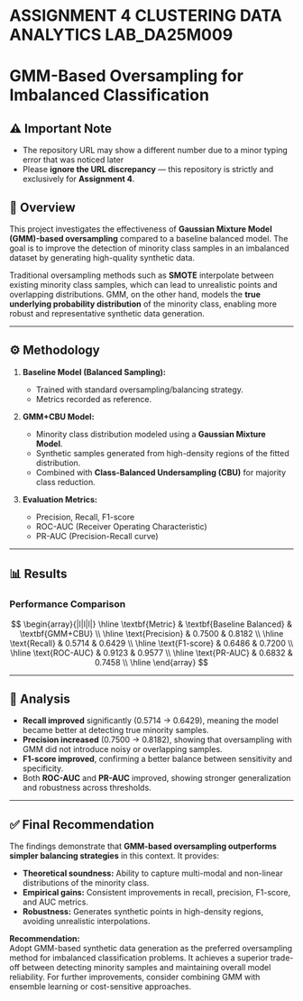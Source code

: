 
# ASSIGNMENT 4 CLUSTERING DATA ANALYTICS LAB_DA25M009
# GMM-Based Oversampling for Imbalanced Classification

## ⚠️ Important Note
- The repository URL may show a different number due to a minor typing error that was noticed later
- Please **ignore the URL discrepancy** — this repository is strictly and exclusively for **Assignment 4**. 

## 📌 Overview
This project investigates the effectiveness of **Gaussian Mixture Model (GMM)-based oversampling** compared to a baseline balanced model. The goal is to improve the detection of minority class samples in an imbalanced dataset by generating high-quality synthetic data.

Traditional oversampling methods such as **SMOTE** interpolate between existing minority class samples, which can lead to unrealistic points and overlapping distributions. GMM, on the other hand, models the **true underlying probability distribution** of the minority class, enabling more robust and representative synthetic data generation.

---

## ⚙️ Methodology
1. **Baseline Model (Balanced Sampling):**  
   - Trained with standard oversampling/balancing strategy.
   - Metrics recorded as reference.

2. **GMM+CBU Model:**  
   - Minority class distribution modeled using a **Gaussian Mixture Model**.  
   - Synthetic samples generated from high-density regions of the fitted distribution.  
   - Combined with **Class-Balanced Undersampling (CBU)** for majority class reduction.  

3. **Evaluation Metrics:**  
   - Precision, Recall, F1-score  
   - ROC-AUC (Receiver Operating Characteristic)  
   - PR-AUC (Precision-Recall curve)

---

## 📊 Results

### Performance Comparison

$$
\begin{array}{|l|l|l|}
\hline
\textbf{Metric} & \textbf{Baseline Balanced} & \textbf{GMM+CBU} \\ \hline
\text{Precision} & 0.7500 & 0.8182 \\ \hline
\text{Recall} & 0.5714 & 0.6429 \\ \hline
\text{F1-score} & 0.6486 & 0.7200 \\ \hline
\text{ROC-AUC} & 0.9123 & 0.9577 \\ \hline
\text{PR-AUC} & 0.6832 & 0.7458 \\ \hline
\end{array}
$$

---

## 🔎 Analysis

- **Recall improved** significantly (0.5714 → 0.6429), meaning the model became better at detecting true minority samples.  
- **Precision increased** (0.7500 → 0.8182), showing that oversampling with GMM did not introduce noisy or overlapping samples.  
- **F1-score improved**, confirming a better balance between sensitivity and specificity.  
- Both **ROC-AUC** and **PR-AUC** improved, showing stronger generalization and robustness across thresholds.  

---

## ✅ Final Recommendation

The findings demonstrate that **GMM-based oversampling outperforms simpler balancing strategies** in this context. It provides:

- **Theoretical soundness:** Ability to capture multi-modal and non-linear distributions of the minority class.  
- **Empirical gains:** Consistent improvements in recall, precision, F1-score, and AUC metrics.  
- **Robustness:** Generates synthetic points in high-density regions, avoiding unrealistic interpolations.

**Recommendation:**  
Adopt GMM-based synthetic data generation as the preferred oversampling method for imbalanced classification problems. It achieves a superior trade-off between detecting minority samples and maintaining overall model reliability. For further improvements, consider combining GMM with ensemble learning or cost-sensitive approaches.



